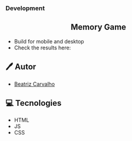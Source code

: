 ### Development
<h2 align="center">
  Memory Game
</h2>

- Build for mobile and desktop
- Check the results here: 

## 🖊️ Autor

- [Beatriz Carvalho](https://github.com/BiaCarvalhoCavalieri)

## 💻 Tecnologies

- HTML
- JS
- CSS

